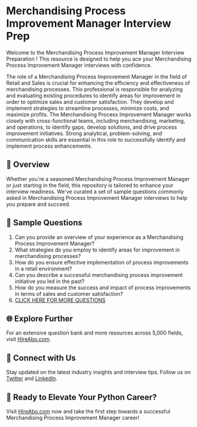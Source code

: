# Merchandising Process Improvement Manager Interview Prep

Welcome to the Merchandising Process Improvement Manager Interview Preparation ! This resource is designed to help you ace your Merchandising Process Improvement Manager interviews with confidence.

The role of a Merchandising Process Improvement Manager in the field of Retail and Sales is crucial for enhancing the efficiency and effectiveness of merchandising processes. This professional is responsible for analyzing and evaluating existing procedures to identify areas for improvement in order to optimize sales and customer satisfaction. They develop and implement strategies to streamline processes, minimize costs, and maximize profits. The Merchandising Process Improvement Manager works closely with cross-functional teams, including merchandising, marketing, and operations, to identify gaps, develop solutions, and drive process improvement initiatives. Strong analytical, problem-solving, and communication skills are essential in this role to successfully identify and implement process enhancements.

## 🚀 Overview

Whether you're a seasoned Merchandising Process Improvement Manager or just starting in the field, this repository is tailored to enhance your interview readiness. We've curated a set of sample questions commonly asked in Merchandising Process Improvement Manager interviews to help you prepare and succeed.

## 📝 Sample Questions

1. Can you provide an overview of your experience as a Merchandising Process Improvement Manager?
2. What strategies do you employ to identify areas for improvement in merchandising processes?
3. How do you ensure effective implementation of process improvements in a retail environment?
4. Can you describe a successful merchandising process improvement initiative you led in the past?
5. How do you measure the success and impact of process improvements in terms of sales and customer satisfaction?
6. [CLICK HERE FOR MORE QUESTIONS](https://hireabo.com/job/22_3_40/Merchandising%20Process%20Improvement%20Manager)

## 🌐 Explore Further

For an extensive question bank and more resources across 5,000 fields, visit [HireAbo.com](https://www.hireabo.com).

## 📱 Connect with Us

Stay updated on the latest industry insights and interview tips. Follow us on [Twitter](https://twitter.com/hireabo) and [LinkedIn](https://www.linkedin.com/in/hire-abo-3609972a8/).

## 🚀 Ready to Elevate Your Python Career?

Visit [HireAbo.com](https://www.hireabo.com) now and take the first step towards a successful Merchandising Process Improvement Manager career!